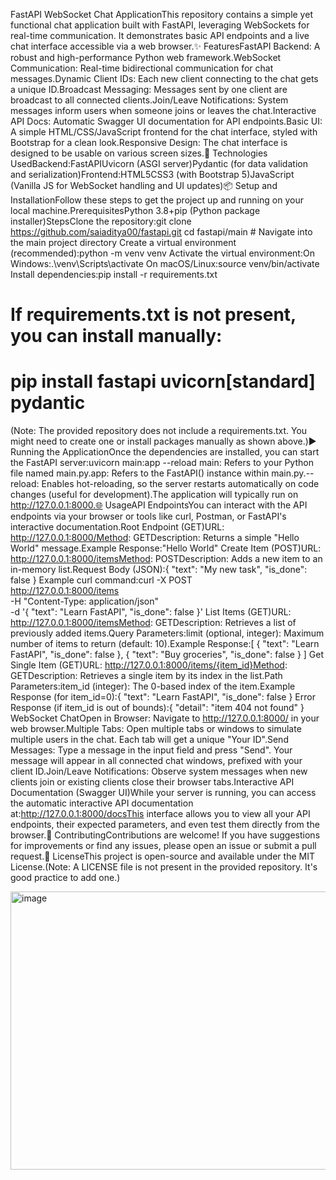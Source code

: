 
FastAPI WebSocket Chat ApplicationThis repository contains a simple yet functional chat application built with FastAPI, leveraging WebSockets for real-time communication. It demonstrates basic API endpoints and a live chat interface accessible via a web browser.✨ FeaturesFastAPI Backend: A robust and high-performance Python web framework.WebSocket Communication: Real-time bidirectional communication for chat messages.Dynamic Client IDs: Each new client connecting to the chat gets a unique ID.Broadcast Messaging: Messages sent by one client are broadcast to all connected clients.Join/Leave Notifications: System messages inform users when someone joins or leaves the chat.Interactive API Docs: Automatic Swagger UI documentation for API endpoints.Basic UI: A simple HTML/CSS/JavaScript frontend for the chat interface, styled with Bootstrap for a clean look.Responsive Design: The chat interface is designed to be usable on various screen sizes.🚀 Technologies UsedBackend:FastAPIUvicorn (ASGI server)Pydantic (for data validation and serialization)Frontend:HTML5CSS3 (with Bootstrap 5)JavaScript (Vanilla JS for WebSocket handling and UI updates)📦 Setup and InstallationFollow these steps to get the project up and running on your local machine.PrerequisitesPython 3.8+pip (Python package installer)StepsClone the repository:git clone https://github.com/saiaditya00/fastapi.git
cd fastapi/main # Navigate into the main project directory
Create a virtual environment (recommended):python -m venv venv
Activate the virtual environment:On Windows:.\venv\Scripts\activate
On macOS/Linux:source venv/bin/activate
Install dependencies:pip install -r requirements.txt
# If requirements.txt is not present, you can install manually:
# pip install fastapi uvicorn[standard] pydantic
(Note: The provided repository does not include a requirements.txt. You might need to create one or install packages manually as shown above.)▶️ Running the ApplicationOnce the dependencies are installed, you can start the FastAPI server:uvicorn main:app --reload
main: Refers to your Python file named main.py.app: Refers to the FastAPI() instance within main.py.--reload: Enables hot-reloading, so the server restarts automatically on code changes (useful for development).The application will typically run on http://127.0.0.1:8000.🌐 UsageAPI EndpointsYou can interact with the API endpoints via your browser or tools like curl, Postman, or FastAPI's interactive documentation.Root Endpoint (GET)URL: http://127.0.0.1:8000/Method: GETDescription: Returns a simple "Hello World" message.Example Response:"Hello World"
Create Item (POST)URL: http://127.0.0.1:8000/itemsMethod: POSTDescription: Adds a new item to an in-memory list.Request Body (JSON):{
  "text": "My new task",
  "is_done": false
}
Example curl command:curl -X POST \
  http://127.0.0.1:8000/items \
  -H "Content-Type: application/json" \
  -d '{ "text": "Learn FastAPI", "is_done": false }'
List Items (GET)URL: http://127.0.0.1:8000/itemsMethod: GETDescription: Retrieves a list of previously added items.Query Parameters:limit (optional, integer): Maximum number of items to return (default: 10).Example Response:[
  {
    "text": "Learn FastAPI",
    "is_done": false
  },
  {
    "text": "Buy groceries",
    "is_done": false
  }
]
Get Single Item (GET)URL: http://127.0.0.1:8000/items/{item_id}Method: GETDescription: Retrieves a single item by its index in the list.Path Parameters:item_id (integer): The 0-based index of the item.Example Response (for item_id=0):{
  "text": "Learn FastAPI",
  "is_done": false
}
Error Response (if item_id is out of bounds):{
  "detail": "item 404 not found"
}
WebSocket ChatOpen in Browser: Navigate to http://127.0.0.1:8000/ in your web browser.Multiple Tabs: Open multiple tabs or windows to simulate multiple users in the chat. Each tab will get a unique "Your ID".Send Messages: Type a message in the input field and press "Send". Your message will appear in all connected chat windows, prefixed with your client ID.Join/Leave Notifications: Observe system messages when new clients join or existing clients close their browser tabs.Interactive API Documentation (Swagger UI)While your server is running, you can access the automatic interactive API documentation at:http://127.0.0.1:8000/docsThis interface allows you to view all your API endpoints, their expected parameters, and even test them directly from the browser.🤝 ContributingContributions are welcome! If you have suggestions for improvements or find any issues, please open an issue or submit a pull request.📄 LicenseThis project is open-source and available under the MIT License.(Note: A LICENSE file is not present in the provided repository. It's good practice to add one.)



<img width="960" height="445" alt="image" src="https://github.com/user-attachments/assets/9eaa9858-5122-4b03-bc26-049cfbbe87ec" />
